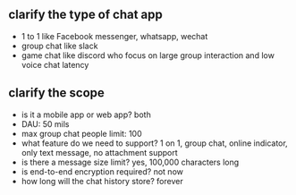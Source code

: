 ## clarify the type of chat app
* 1 to 1 like Facebook messenger, whatsapp, wechat
* group chat like slack
* game chat like discord who focus on large group interaction and low voice chat latency

## clarify the scope
* is it a mobile app or web app? both
* DAU: 50 mils
* max group chat people limit: 100
* what feature do we need to support? 1 on 1, group chat, online indicator, only text message, no attachment support
* is there a message size limit? yes, 100,000 characters long
* is end-to-end encryption required? not now
* how long will the chat history store? forever
